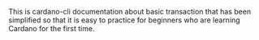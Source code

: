 This is cardano-cli documentation about basic transaction that has been simplified so that it is easy to practice for beginners who are learning Cardano for the first time.
